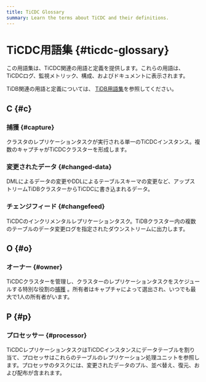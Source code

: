 ```yaml
---
title: TiCDC Glossary
summary: Learn the terms about TiCDC and their definitions.
---
```


# TiCDC用語集 {#ticdc-glossary}

この用語集は、TiCDC関連の用語と定義を提供します。これらの用語は、TiCDCログ、監視メトリック、構成、およびドキュメントに表示されます。

TiDB関連の用語と定義については、 [TiDB用語集](/glossary.md)を参照してください。

## C {#c}

### 捕獲 {#capture}

クラスタのレプリケーションタスクが実行される単一のTiCDCインスタンス。複数のキャプチャがTiCDCクラスターを形成します。

### 変更されたデータ {#changed-data}

DMLによるデータの変更やDDLによるテーブルスキーマの変更など、アップストリームTiDBクラスターからTiCDCに書き込まれるデータ。

### チェンジフィード {#changefeed}

TiCDCのインクリメンタルレプリケーションタスク。TiDBクラスター内の複数のテーブルのデータ変更ログを指定されたダウンストリームに出力します。

## O {#o}

### オーナー {#owner}

TiCDCクラスターを管理し、クラスターのレプリケーションタスクをスケジュールする特別な役割の[捕獲](#capture) 。所有者はキャプチャによって選出され、いつでも最大で1人の所有者がいます。

## P {#p}

### プロセッサー {#processor}

TiCDCレプリケーションタスクはTiCDCインスタンスにデータテーブルを割り当て、プロセッサはこれらのテーブルのレプリケーション処理ユニットを参照します。プロセッサのタスクには、変更されたデータのプル、並べ替え、復元、および配布が含まれます。
